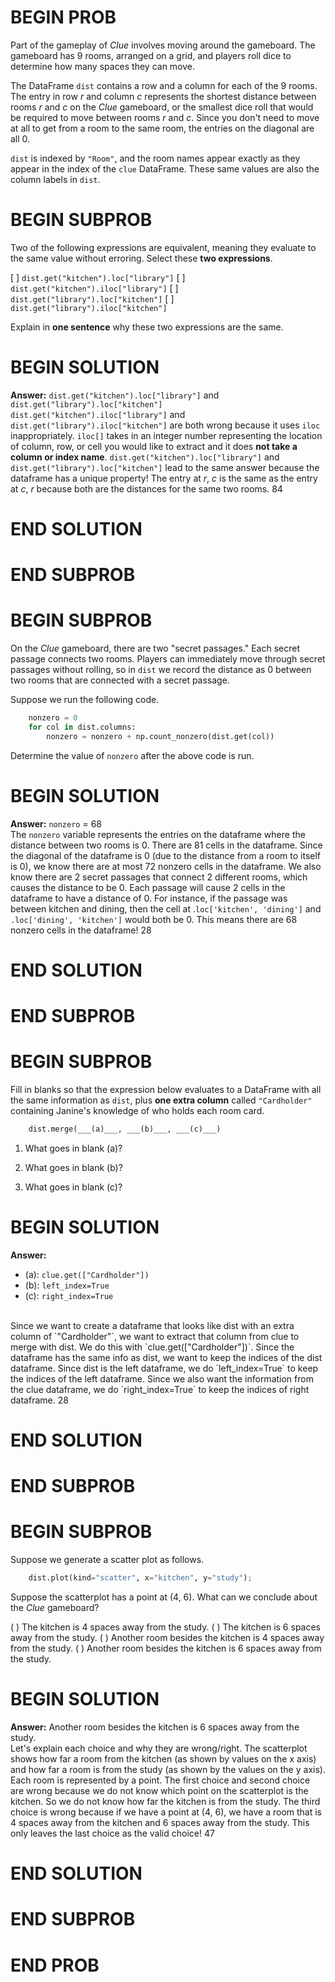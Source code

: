# BEGIN PROB
Part of the gameplay of *Clue* involves moving around the gameboard. The
gameboard has 9 rooms, arranged on a grid, and players roll dice to
determine how many spaces they can move.

The DataFrame `dist` contains a row and a column for each of the 9
rooms. The entry in row $r$ and column $c$ represents the shortest
distance between rooms $r$ and $c$ on the *Clue* gameboard, or the
smallest dice roll that would be required to move between rooms $r$ and
$c$. Since you don't need to move at all to get from a room to the same
room, the entries on the diagonal are all 0.

`dist` is indexed by `"Room"`, and the room names appear exactly as they
appear in the index of the `clue` DataFrame. These same values are also
the column labels in `dist`.

# BEGIN SUBPROB

Two of the following expressions are equivalent, meaning they evaluate
to the same value without erroring. Select these **two expressions**.

[ ] `dist.get("kitchen").loc["library"]`
[ ] `dist.get("kitchen").iloc["library"]`
[ ] `dist.get("library").loc["kitchen"]`
[ ] `dist.get("library").iloc["kitchen"]`

Explain in **one sentence** why these two expressions are the same.

# BEGIN SOLUTION

**Answer:** `dist.get("kitchen").loc["library"]` and `dist.get("library").loc["kitchen"]`
<br>
`dist.get("kitchen").iloc["library"]` and `dist.get("library").iloc["kitchen"]` are both wrong because it uses `iloc` inappropriately. `iloc[]` takes in an integer number representing the location of column, row, or cell you would like to extract and it does **not take a column or index name**. `dist.get("kitchen").loc["library"]` and `dist.get("library").loc["kitchen"]` lead to the same answer because the dataframe has a unique property! The entry at $r$, $c$ is the same as the entry at $c$, $r$ because both are the distances for the same two rooms. 
<average>84</average>

# END SOLUTION

# END SUBPROB

# BEGIN SUBPROB

On the *Clue* gameboard, there are two "secret passages.\" Each secret
passage connects two rooms. Players can immediately move through secret
passages without rolling, so in `dist` we record the distance as 0
between two rooms that are connected with a secret passage.

Suppose we run the following code.

```py
    nonzero = 0
    for col in dist.columns:
        nonzero = nonzero + np.count_nonzero(dist.get(col))
```

Determine the value of `nonzero` after the above code is run.

# BEGIN SOLUTION

**Answer:** `nonzero` = 68
<br>
The `nonzero` variable represents the entries on the dataframe where the distance between two rooms is 0. There are 81 cells in the dataframe. Since the diagonal of the dataframe is 0 (due to the distance from a room to itself is 0), we know there are at most 72 nonzero cells in the dataframe. We also know there are 2 secret passages that connect 2 different rooms, which causes the distance to be 0. Each passage will cause 2 cells in the dataframe to have a distance of 0. For instance, if the passage was between kitchen and dining, then the cell at .`loc['kitchen', 'dining']` and `.loc['dining', 'kitchen']` would both be 0. This means there are 68 nonzero cells in the dataframe!
<average>28</average>

# END SOLUTION

# END SUBPROB

# BEGIN SUBPROB

Fill in blanks so that the expression below evaluates to a DataFrame
with all the same information as `dist`, plus **one extra column**
called `"Cardholder"` containing Janine's knowledge of who holds each
room card.

```py
    dist.merge(___(a)___, ___(b)___, ___(c)___)
```

1.  What goes in blank (a)?

2.  What goes in blank (b)?

3.  What goes in blank (c)?

# BEGIN SOLUTION

**Answer:** 

- (a): `clue.get(["Cardholder"])`
- (b): `left_index=True`
- (c): `right_index=True`
<br>
Since we want to create a dataframe that looks like dist with an extra column of `"Cardholder"`, we want to extract that column from clue to merge with dist. We do this with `clue.get(["Cardholder"])`. Since the dataframe has the same info as dist, we want to keep the indices of the dist dataframe. Since dist is the left dataframe, we do `left_index=True` to keep the indices of the left dataframe. Since we also want the information from the clue dataframe, we do `right_index=True` to keep the indices of right dataframe.
<average>28</average>

# END SOLUTION

# END SUBPROB

# BEGIN SUBPROB

Suppose we generate a scatter plot as follows.
```py
    dist.plot(kind="scatter", x="kitchen", y="study");
```
Suppose the scatterplot has a point at (4, 6). What can we conclude
about the *Clue* gameboard?

( ) The kitchen is 4 spaces away from the study.
( ) The kitchen is 6 spaces away from the study.
( ) Another room besides the kitchen is 4 spaces away from the study.
( ) Another room besides the kitchen is 6 spaces away from the study.

# BEGIN SOLUTION

**Answer:** Another room besides the kitchen is 6 spaces away from the study.
<br>
Let's explain each choice and why they are wrong/right. The scatterplot shows how far a room from the kitchen (as shown by values on the x axis) and how far a room is from the study (as shown by the values on the y axis). Each room is represented by a point. The first choice and second choice are wrong because we do not know which point on the scatterplot is the kitchen. So we do not know how far the kitchen is from the study. The third choice is wrong because if we have a point at (4, 6), we have a room that is 4 spaces away from the kitchen and 6 spaces away from the study. This only leaves the last choice as the valid choice!
<average>47</average>

# END SOLUTION

# END SUBPROB

# END PROB